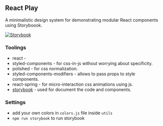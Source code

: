 ## React Play
A minimalistic design system for demonstrating modular React components using Storyboook.

<a href="https://wp-storybook.netlify.com/"><img src="https://github.com/storybookjs/brand/blob/master/badge/badge-storybook.svg" alt="Storybook"></a>

### Toolings
- react - 
- styled-components - for css-in-js without worrying about specificity.
- polished - for css normalization.
- styled-components-modifiers - allows to pass props to style components.
- react-spring - for micro-interaction css animations using js.
- [storybook](https://storybook.js.org/docs/guides/quick-start-guide/) - used for document the code and components.


### Settings
- add your own colors in `colors.js` file inside `utils`
- `npm run storybook` to run storybook
